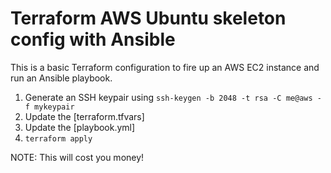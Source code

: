 # Terraform AWS Ubuntu skeleton config with Ansible

This is a basic Terraform configuration to fire up an AWS EC2 instance and run an Ansible playbook.

1. Generate an SSH keypair using `ssh-keygen -b 2048 -t rsa -C me@aws -f mykeypair`
2. Update the [terraform.tfvars]
3. Update the [playbook.yml]
4. `terraform apply`

NOTE: This will cost you money!
